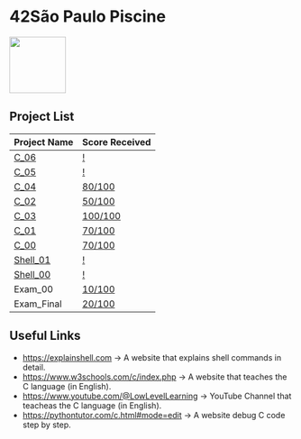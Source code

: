 # 42São Paulo Piscine
 <img align="center"  height="100" width="100" src="https://nadei.42sp.org.br/img/InsigneaP3.png">

## Project List
| Project Name | Score Received |  
|---|---|
| [C_06](https://github.com/obliviate-dan/42SP/tree/master/Piscine_C_06)   | [!]() | 
| [C_05](https://github.com/obliviate-dan/42SP/tree/master/Piscine_C_05)   | [!]() | 
| [C_04](https://github.com/obliviate-dan/42SP/tree/master/Piscine_C_04)   | [80/100](https://github.com/obliviate-dan/42SP/tree/master/Piscine_C_04)  | 
| [C_02](https://github.com/obliviate-dan/42SP/tree/master/Piscine_C_02)   | [50/100](https://github.com/obliviate-dan/42SP/tree/master/Piscine_C_03)  | 
| [C_03](https://github.com/obliviate-dan/42SP/tree/master/Piscine_C_03)   | [100/100](https://github.com/obliviate-dan/42SP/tree/master/Piscine_C_02)  | 
| [C_01](https://github.com/obliviate-dan/42SP/tree/master/Piscine_C_01)   | [70/100](https://github.com/obliviate-dan/42SP/tree/master/Piscine_C_01)  | 
| [C_00](https://github.com/obliviate-dan/42SP/tree/master/Piscine_C_00)   | [70/100](https://github.com/obliviate-dan/42SP/tree/master/Piscine_C_00)  | 
| [Shell_01](https://github.com/obliviate-dan/42SP/tree/master/Shell-01)   | [!]()  |  
| [Shell_00](https://github.com/obliviate-dan/42SP/tree/master/Shell-00)   | [!]()  |
| Exam_00  | [10/100](https://github.com/obliviate-dan/42SP/tree/master/Exam/First_Week) |
| Exam_Final  | [20/100](https://github.com/obliviate-dan/42SP/tree/master/Exam/Exam_C_Final) |

## Useful Links
- https://explainshell.com -> A website that explains shell commands in detail.
- https://www.w3schools.com/c/index.php -> A website that teaches the C language (in English).
- https://www.youtube.com/@LowLevelLearning -> YouTube Channel that teacheas the C language (in English).
- https://pythontutor.com/c.html#mode=edit -> A website debug C code step by step.
